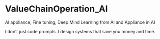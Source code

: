 # ValueChainOperation_AI
AI appliance, Fine tuning, Deep Mind
Learning from AI and Appliance in AI


I don’t just code prompts. I design systems that save you money and time.
